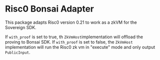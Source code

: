 # Risc0 Bonsai Adapter

This package adapts Risc0 version 0.21 to work as a zkVM for the Sovereign SDK.

If `with_proof` is set to true, th `ZkVmHost`implementation will offload the proving to Bonsai SDK.
If `with_proof` is set to false, the `ZkVmHost` implementation will run the Risc0 zk vm in "execute" mode and only output `PublicInput`.